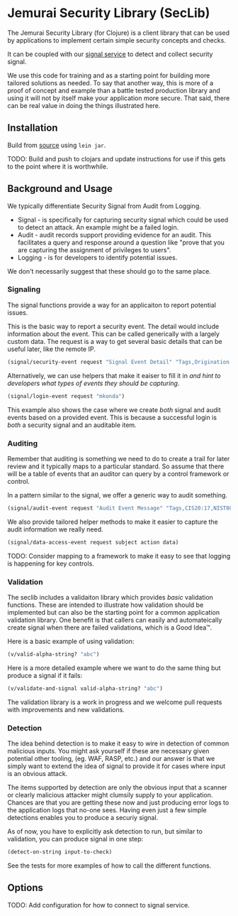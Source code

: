 # Jemurai Security Library (SecLib)

The Jemurai Security Library (for Clojure) is a client library that can be used by applications to implement certain simple security concepts and checks.

It can be coupled with our [signal service](https://github.com/jemurai/security-signal-service) to detect and collect security signal.

We use this code for training and as a starting point for building more tailored solutions as needed.  To say that another way, this is more of a proof of concept and example than a battle tested production library and using it will not by itself make your application more secure.  That said, there can be real value in doing the things illustrated here.

## Installation

Build from [source](https://github.com/Jemurai/seclib-clj) using `lein jar`.

TODO:  Build and push to clojars and update instructions for use if this gets to the point where it is worthwhile.

## Background and Usage

We typically differentiate Security Signal from Audit from Logging.

*  Signal - is specifically for capturing security signal which could be used to detect an attack.  An example might be a failed login.
*  Audit - audit records support providing evidence for an audit.  This facilitates a query and response around a question like "prove that you are capturing the assignment of privileges to users".
*  Logging - is for developers to identify potential issues.

We don't necessarily suggest that these should go to the same place.

###  Signaling

The signal functions provide a way for an applicaiton to report potential issues.

This is the basic way to report a security event.  The detail would include information about the event.  This can be called generically with a largely custom data.  The request is a way to get several basic details that can be useful later, like the remote IP.

```clojure
(signal/security-event request "Signal Event Detail" "Tags,Origination:Validation")
```

Alternatively, we can use helpers that make it eaiser to fill it in _and hint to developers what types of events they should be capturing_.

```clojure
(signal/login-event request "mkonda")
```

This example also shows the case where we create _both_ signal and audit events based on a provided event.  This is because a successful login is _both_ a security signal and an auditable item.

### Auditing

Remember that auditing is something we need to do to create a trail for later review and it typically maps to a particular standard.  So assume that there will be a table of events that an auditor can query by a control framework or control.

In a pattern similar to the signal, we offer a generic way to audit something.

```clojure
(signal/audit-event request "Audit Event Message" "Tags,CIS20:17,NIST800-53:AC-4,NIST-CSF-A-D-C-AC-1")
```

We also provide tailored helper methods to make it easier to capture the audit information we really need.

```clojure
(signal/data-access-event request subject action data)
```

TODO:  Consider mapping to a framework to make it easy to see that logging is happening for key controls.

### Validation

The seclib includes a validaiton library which provides _basic_ validation functions.  These are intended to illustrate how validation should be implemented but can also be the starting point for a common application validation library.  One benefit is that callers can easily and automateically create signal when there are failed validations, which is a Good Idea™.

Here is a basic example of using validation:

```clojure
(v/valid-alpha-string? "abc")
```

Here is a more detailed example where we want to do the same thing but produce a signal if it fails:

```clojure 
(v/validate-and-signal valid-alpha-string? "abc")
```

The validation library is a work in progress and we welcome pull requests with improvements and new validations.

### Detection

The idea behind detection is to make it easy to wire in detection of common malicious inputs.  You might ask yourself if these are necessary given potential other tooling, (eg. WAF, RASP, etc.) and our answer is that we simply want to extend the idea of signal to provide it for cases where input is an obvious attack.

The items supported by detection are only the obvious input that a scanner or clearly malicious attacker might clumsily supply to your application.  Chances are that you are getting these now and just producing error logs to the application logs that no-one sees.  Having even just a few simple detections enables you to produce a securiy signal.

As of now, you have to explicitly ask detection to run, but similar to validation, you can produce signal in one step: 

```clojure
(detect-on-string input-to-check)
```

See the tests for more examples of how to call the different functions.

## Options

TODO:  Add configuration for how to connect to signal service.

